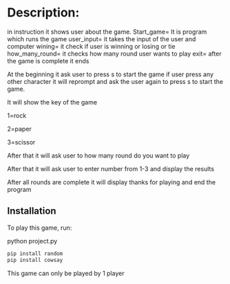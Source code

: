 # Description:
in instruction it shows user about the game.
Start_game= It is program which runs the game
user_input= it takes the input of the user and computer
wining= it check if user is winning or losing or tie
how_many_round= it checks how many round user wants to play
exit= after the game is complete it ends

At the beginning it ask user to press s to start the game if user press any other character it will reprompt and ask the user again to press s to start the game.

It will show the key of the game

1=rock

2=paper

3=scissor

After that it will ask user to how many round do you want to play

After that it will ask user to enter number from 1-3 and display the results

After all rounds are complete it will display thanks for playing and end the program

## Installation

To play this game, run:

python project.py

```bash
pip install random
pip install cowsay
```
This game can only be played by 1 player
